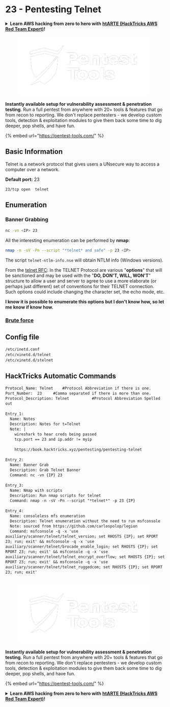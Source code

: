 # 23 - Pentesting Telnet

<details>

<summary><strong>Learn AWS hacking from zero to hero with</strong> <a href="https://training.hacktricks.xyz/courses/arte"><strong>htARTE (HackTricks AWS Red Team Expert)</strong></a><strong>!</strong></summary>

Other ways to support HackTricks:

* If you want to see your **company advertised in HackTricks** or **download HackTricks in PDF** Check the [**SUBSCRIPTION PLANS**](https://github.com/sponsors/carlospolop)!
* Get the [**official PEASS & HackTricks swag**](https://peass.creator-spring.com)
* Discover [**The PEASS Family**](https://opensea.io/collection/the-peass-family), our collection of exclusive [**NFTs**](https://opensea.io/collection/the-peass-family)
* **Join the** 💬 [**Discord group**](https://discord.gg/hRep4RUj7f) or the [**telegram group**](https://t.me/peass) or **follow** us on **Twitter** 🐦 [**@carlospolopm**](https://twitter.com/hacktricks\_live)**.**
* **Share your hacking tricks by submitting PRs to the** [**HackTricks**](https://github.com/carlospolop/hacktricks) and [**HackTricks Cloud**](https://github.com/carlospolop/hacktricks-cloud) github repos.

</details>

<figure><img src="../.gitbook/assets/image (14).png" alt=""><figcaption></figcaption></figure>

**Instantly available setup for vulnerability assessment & penetration testing**. Run a full pentest from anywhere with 20+ tools & features that go from recon to reporting. We don't replace pentesters - we develop custom tools, detection & exploitation modules to give them back some time to dig deeper, pop shells, and have fun.

{% embed url="https://pentest-tools.com/" %}

## **Basic Information**

Telnet is a network protocol that gives users a UNsecure way to access a computer over a network.

**Default port:** 23

```
23/tcp open  telnet
```

## **Enumeration**

### **Banner Grabbing**

```bash
nc -vn <IP> 23
```

All the interesting enumeration can be performed by **nmap**:

```bash
nmap -n -sV -Pn --script "*telnet* and safe" -p 23 <IP>
```

The script `telnet-ntlm-info.nse` will obtain NTLM info (Windows versions).

From the [telnet RFC](https://datatracker.ietf.org/doc/html/rfc854): In the TELNET Protocol are various "**options**" that will be sanctioned and may be used with the "**DO, DON'T, WILL, WON'T**" structure to allow a user and server to agree to use a more elaborate (or perhaps just different) set of conventions for their TELNET connection. Such options could include changing the character set, the echo mode, etc.

**I know it is possible to enumerate this options but I don't know how, so let me know if know how.**

### [Brute force](../generic-methodologies-and-resources/brute-force.md#telnet)

## Config file

```bash
/etc/inetd.conf
/etc/xinetd.d/telnet
/etc/xinetd.d/stelnet
```

## HackTricks Automatic Commands

```
Protocol_Name: Telnet    #Protocol Abbreviation if there is one.
Port_Number:  23     #Comma separated if there is more than one.
Protocol_Description: Telnet          #Protocol Abbreviation Spelled out

Entry_1:
  Name: Notes
  Description: Notes for t=Telnet
  Note: |
    wireshark to hear creds being passed
    tcp.port == 23 and ip.addr != myip

    https://book.hacktricks.xyz/pentesting/pentesting-telnet

Entry_2:
  Name: Banner Grab
  Description: Grab Telnet Banner
  Command: nc -vn {IP} 23

Entry_3:
  Name: Nmap with scripts
  Description: Run nmap scripts for telnet
  Command: nmap -n -sV -Pn --script "*telnet*" -p 23 {IP}
  
Entry_4:
  Name: consoleless mfs enumeration
  Description: Telnet enumeration without the need to run msfconsole
  Note: sourced from https://github.com/carlospolop/legion
  Command: msfconsole -q -x 'use auxiliary/scanner/telnet/telnet_version; set RHOSTS {IP}; set RPORT 23; run; exit' && msfconsole -q -x 'use auxiliary/scanner/telnet/brocade_enable_login; set RHOSTS {IP}; set RPORT 23; run; exit' && msfconsole -q -x 'use auxiliary/scanner/telnet/telnet_encrypt_overflow; set RHOSTS {IP}; set RPORT 23; run; exit' && msfconsole -q -x 'use auxiliary/scanner/telnet/telnet_ruggedcom; set RHOSTS {IP}; set RPORT 23; run; exit'
  
```

<figure><img src="../.gitbook/assets/image (14).png" alt=""><figcaption></figcaption></figure>

**Instantly available setup for vulnerability assessment & penetration testing**. Run a full pentest from anywhere with 20+ tools & features that go from recon to reporting. We don't replace pentesters - we develop custom tools, detection & exploitation modules to give them back some time to dig deeper, pop shells, and have fun.

{% embed url="https://pentest-tools.com/" %}

<details>

<summary><strong>Learn AWS hacking from zero to hero with</strong> <a href="https://training.hacktricks.xyz/courses/arte"><strong>htARTE (HackTricks AWS Red Team Expert)</strong></a><strong>!</strong></summary>

Other ways to support HackTricks:

* If you want to see your **company advertised in HackTricks** or **download HackTricks in PDF** Check the [**SUBSCRIPTION PLANS**](https://github.com/sponsors/carlospolop)!
* Get the [**official PEASS & HackTricks swag**](https://peass.creator-spring.com)
* Discover [**The PEASS Family**](https://opensea.io/collection/the-peass-family), our collection of exclusive [**NFTs**](https://opensea.io/collection/the-peass-family)
* **Join the** 💬 [**Discord group**](https://discord.gg/hRep4RUj7f) or the [**telegram group**](https://t.me/peass) or **follow** us on **Twitter** 🐦 [**@carlospolopm**](https://twitter.com/hacktricks\_live)**.**
* **Share your hacking tricks by submitting PRs to the** [**HackTricks**](https://github.com/carlospolop/hacktricks) and [**HackTricks Cloud**](https://github.com/carlospolop/hacktricks-cloud) github repos.

</details>
